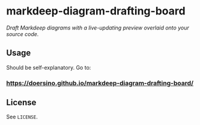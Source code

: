 # markdeep-diagram-drafting-board

*Draft Markdeep diagrams with a live-updating preview overlaid onto your source code.*


## Usage

Should be self-explanatory. Go to:

### https://doersino.github.io/markdeep-diagram-drafting-board/


## License

See `LICENSE`.
